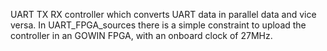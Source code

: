 UART TX RX controller which converts UART data in parallel data and vice versa.
In UART_FPGA_sources there is a simple constraint to upload the controller in an GOWIN FPGA, with an onboard clock of 27MHz.
